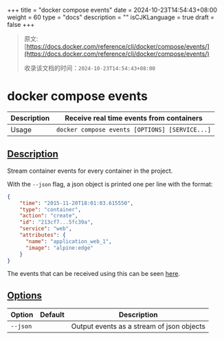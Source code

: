 +++
title = "docker compose events"
date = 2024-10-23T14:54:43+08:00
weight = 60
type = "docs"
description = ""
isCJKLanguage = true
draft = false
+++

> 原文: [https://docs.docker.com/reference/cli/docker/compose/events/](https://docs.docker.com/reference/cli/docker/compose/events/)
>
> 收录该文档的时间：`2024-10-23T14:54:43+08:00`

# docker compose events

| Description | Receive real time events from containers       |
| :---------- | ---------------------------------------------- |
| Usage       | `docker compose events [OPTIONS] [SERVICE...]` |

## [Description](https://docs.docker.com/reference/cli/docker/compose/events/#description)

Stream container events for every container in the project.

With the `--json` flag, a json object is printed one per line with the format:



```json
{
    "time": "2015-11-20T18:01:03.615550",
    "type": "container",
    "action": "create",
    "id": "213cf7...5fc39a",
    "service": "web",
    "attributes": {
      "name": "application_web_1",
      "image": "alpine:edge"
    }
}
```

The events that can be received using this can be seen [here](https://docs.docker.com/reference/cli/docker/system/events/#object-types).

## [Options](https://docs.docker.com/reference/cli/docker/compose/events/#options)

| Option   | Default | Description                               |
| -------- | ------- | ----------------------------------------- |
| `--json` |         | Output events as a stream of json objects |
